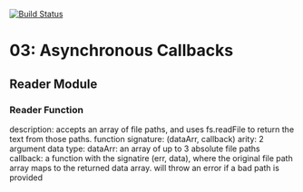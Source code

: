[![Build Status](https://travis-ci.org/JPLaw/03-asyncronous-callbacks.svg?branch=master)](https://travis-ci.org/JPLaw/03-asyncronous-callbacks)

03: Asynchronous Callbacks
===

## Reader Module

### Reader Function
description: accepts an array of file paths, and uses fs.readFile to return the text from those paths.
function signature: (dataArr, callback)
arity: 2
argument data type:
dataArr: an array of up to 3 absolute file paths
callback: a function with the signatire (err, data), where the original file path array maps to the returned data array.
will throw an error if a bad path is provided
